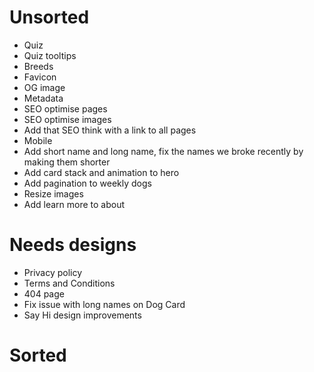 # Unsorted

- Quiz
- Quiz tooltips
- Breeds
- Favicon
- OG image
- Metadata
- SEO optimise pages
- SEO optimise images
- Add that SEO think with a link to all pages
- Mobile
- Add short name and long name, fix the names we broke recently by making them shorter
- Add card stack and animation to hero
- Add pagination to weekly dogs
- Resize images
- Add learn more to about

# Needs designs

- Privacy policy
- Terms and Conditions
- 404 page
- Fix issue with long names on Dog Card
- Say Hi design improvements

# Sorted
